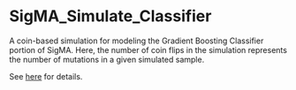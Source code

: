 # SigMA_Simulate_Classifier
A coin-based simulation for modeling the Gradient Boosting Classifier portion of SigMA. Here, the number of coin flips in the simulation represents the number of mutations in a given simulated sample.


See [here](https://github.com/parklab/SigMA) for details.
